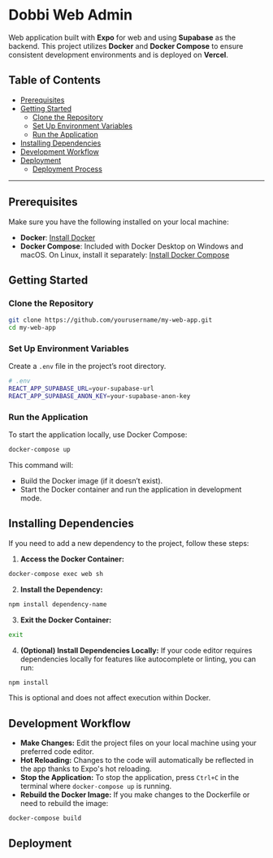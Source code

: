 # Dobbi Web Admin

Web application built with **Expo** for web and using **Supabase** as the backend. This project utilizes **Docker** and **Docker Compose** to ensure consistent development environments and is deployed on **Vercel**.

## Table of Contents

- [Prerequisites](#prerequisites)
- [Getting Started](#getting-started)
  - [Clone the Repository](#clone-the-repository)
  - [Set Up Environment Variables](#set-up-environment-variables)
  - [Run the Application](#run-the-application)
- [Installing Dependencies](#installing-dependencies)
- [Development Workflow](#development-workflow)
- [Deployment](#deployment)
  - [Deployment Process](#deployment-process)


---


## Prerequisites

Make sure you have the following installed on your local machine:

- **Docker**: [Install Docker](https://docs.docker.com/get-docker/)
- **Docker Compose**: Included with Docker Desktop on Windows and macOS. On Linux, install it separately: [Install Docker Compose](https://docs.docker.com/compose/install/)


## Getting Started

### Clone the Repository

```bash
git clone https://github.com/yourusername/my-web-app.git
cd my-web-app
```

### Set Up Environment Variables
Create a `.env` file in the project’s root directory.
```bash
# .env
REACT_APP_SUPABASE_URL=your-supabase-url
REACT_APP_SUPABASE_ANON_KEY=your-supabase-anon-key
```

### Run the Application
To start the application locally, use Docker Compose:
```bash
docker-compose up
```
This command will:
  - Build the Docker image (if it doesn’t exist).
  - Start the Docker container and run the application in development mode.


## Installing Dependencies
If you need to add a new dependency to the project, follow these steps:

1. **Access the Docker Container:**
```bash
docker-compose exec web sh
```
2. **Install the Dependency:**
```bash
npm install dependency-name
```
3. **Exit the Docker Container:**
```bash
exit
```
4. **(Optional) Install Dependencies Locally:**
If your code editor requires dependencies locally for features like autocomplete or linting, you can run:
```bash
npm install
```
This is optional and does not affect execution within Docker.


## Development Workflow

* **Make Changes:** Edit the project files on your local machine using your preferred code editor.
* **Hot Reloading:** Changes to the code will automatically be reflected in the app thanks to Expo's hot reloading.
* **Stop the Application:** To stop the application, press `Ctrl+C` in the terminal where `docker-compose up` is running.
* **Rebuild the Docker Image:** If you make changes to the Dockerfile or need to rebuild the image:
```bash
docker-compose build
```

## Deployment
